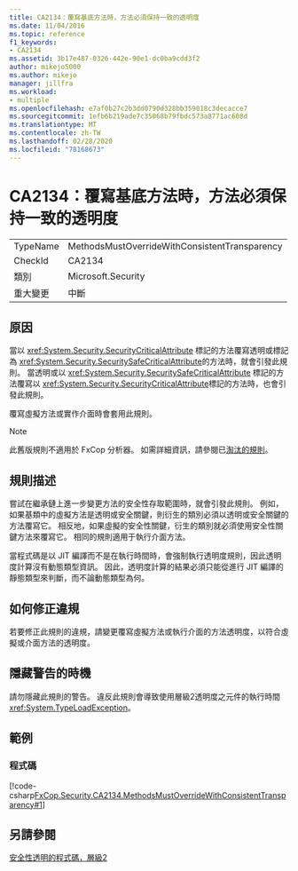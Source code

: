 ```yaml
---
title: CA2134：覆寫基底方法時，方法必須保持一致的透明度
ms.date: 11/04/2016
ms.topic: reference
f1_keywords:
- CA2134
ms.assetid: 3b17e487-0326-442e-90e1-dc0ba9cdd3f2
author: mikejo5000
ms.author: mikejo
manager: jillfra
ms.workload:
- multiple
ms.openlocfilehash: e7af0b27c2b3dd0790d328bb359018c3decacce7
ms.sourcegitcommit: 1efb6b219ade7c35068b79fbdc573a8771ac608d
ms.translationtype: MT
ms.contentlocale: zh-TW
ms.lasthandoff: 02/28/2020
ms.locfileid: "78168673"
---
```

# <a name="ca2134-methods-must-keep-consistent-transparency-when-overriding-base-methods"></a>CA2134：覆寫基底方法時，方法必須保持一致的透明度

|||
|-|-|
|TypeName|MethodsMustOverrideWithConsistentTransparency|
|CheckId|CA2134|
|類別|Microsoft.Security|
|重大變更|中斷|

## <a name="cause"></a>原因
當以 <xref:System.Security.SecurityCriticalAttribute> 標記的方法覆寫透明或標記為 <xref:System.Security.SecuritySafeCriticalAttribute>的方法時，就會引發此規則。 當透明或以 <xref:System.Security.SecuritySafeCriticalAttribute> 標記的方法覆寫以 <xref:System.Security.SecurityCriticalAttribute>標記的方法時，也會引發此規則。

覆寫虛擬方法或實作介面時會套用此規則。

> [!NOTE]
> 此舊版規則不適用於 FxCop 分析器。 如需詳細資訊，請參閱已[淘汰的規則](fxcop-rule-port-status.md#deprecated-rules)。

## <a name="rule-description"></a>規則描述
嘗試在繼承鏈上進一步變更方法的安全性存取範圍時，就會引發此規則。 例如，如果基類中的虛擬方法是透明或安全關鍵，則衍生的類別必須以透明或安全關鍵的方法覆寫它。 相反地，如果虛擬的安全性關鍵，衍生的類別就必須使用安全性關鍵方法來覆寫它。 相同的規則適用于執行介面方法。

當程式碼是以 JIT 編譯而不是在執行時間時，會強制執行透明度規則，因此透明度計算沒有動態類型資訊。 因此，透明度計算的結果必須只能從進行 JIT 編譯的靜態類型來判斷，而不論動態類型為何。

## <a name="how-to-fix-violations"></a>如何修正違規
若要修正此規則的違規，請變更覆寫虛擬方法或執行介面的方法透明度，以符合虛擬或介面方法的透明度。

## <a name="when-to-suppress-warnings"></a>隱藏警告的時機
請勿隱藏此規則的警告。 違反此規則會導致使用層級2透明度之元件的執行時間 <xref:System.TypeLoadException>。

## <a name="examples"></a>範例

### <a name="code"></a>程式碼
[!code-csharp[FxCop.Security.CA2134.MethodsMustOverrideWithConsistentTransparency#1](../code-quality/codesnippet/CSharp/ca2134-methods-must-keep-consistent-transparency-when-overriding-base-methods_1.cs)]

## <a name="see-also"></a>另請參閱
[安全性透明的程式碼，層級2](/dotnet/framework/misc/security-transparent-code-level-2)
